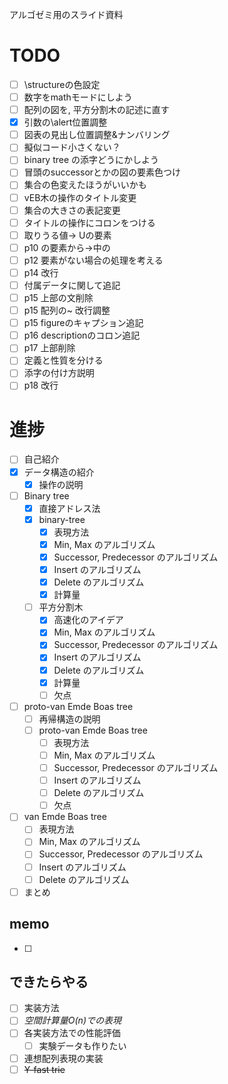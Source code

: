 アルゴゼミ用のスライド資料  

# TODO
- [ ] \structureの色設定  
- [ ] 数字をmathモードにしよう  
- [ ] 配列の図を, 平方分割木の記述に直す
- [x] 引数の\alert位置調整  
- [ ] 図表の見出し位置調整&amp;ナンバリング  
- [ ] 擬似コード小さくない？
- [ ] binary tree の添字どうにかしよう
- [ ] 冒頭のsuccessorとかの図の要素色つけ
- [ ] 集合の色変えたほうがいいかも
- [ ] vEB木の操作のタイトル変更　
- [ ] 集合の大きさの表記変更　
- [ ] タイトルの操作にコロンをつける
- [ ] 取りうる値-> Uの要素
- [ ] p10 の要素から->中の
- [ ] p12 要素がない場合の処理を考える
- [ ] p14 改行
- [ ] 付属データに関して追記
- [ ] p15 上部の文削除
- [ ] p15 配列の~ 改行調整
- [ ] p15 figureのキャプション追記
- [ ] p16 descriptionのコロン追記
- [ ] p17 上部削除
- [ ] 定義と性質を分ける
- [ ] 添字の付け方説明
- [ ] p18 改行

# 進捗
- [ ] 自己紹介  
- [x] データ構造の紹介
	- [x] 操作の説明  
- [ ] Binary tree
	- [x] 直接アドレス法
	- [x] binary-tree
		- [x] 表現方法
		- [x] Min, Max のアルゴリズム
		- [x] Successor, Predecessor のアルゴリズム
		- [x] Insert のアルゴリズム
		- [x] Delete のアルゴリズム
		- [x] 計算量
	- [ ] 平方分割木
		- [x] 高速化のアイデア
		- [x] Min, Max のアルゴリズム
		- [x] Successor, Predecessor のアルゴリズム
		- [x] Insert のアルゴリズム
		- [x] Delete のアルゴリズム
		- [x] 計算量
		- [ ] 欠点
- [ ] proto-van Emde Boas tree
	- [ ] 再帰構造の説明
	- [ ] proto-van Emde Boas tree
		- [ ] 表現方法
		- [ ] Min, Max のアルゴリズム
		- [ ] Successor, Predecessor のアルゴリズム
		- [ ] Insert のアルゴリズム
		- [ ] Delete のアルゴリズム
		- [ ] 欠点
- [ ] van Emde Boas tree
	- [ ] 表現方法
	- [ ] Min, Max のアルゴリズム
	- [ ] Successor, Predecessor のアルゴリズム
	- [ ] Insert のアルゴリズム
	- [ ] Delete のアルゴリズム
- [ ] まとめ  

## memo
- [ ] 
## できたらやる
- [ ] 実装方法
- [ ] *空間計算量$O(n)$での表現*
- [ ] 各実装方法での性能評価
	- [ ] 実験データも作りたい
- [ ] 連想配列表現の実装
- [ ] ~~Y-fast trie~~
